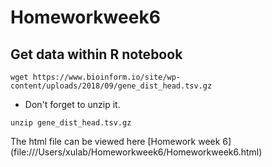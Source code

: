 # Homeworkweek6
## Get data within R notebook
```
wget https://www.bioinform.io/site/wp-content/uploads/2018/09/gene_dist_head.tsv.gz
```
- Don't forget to unzip it.
```
unzip gene_dist_head.tsv.gz
```
The html file can be viewed here [Homework week 6] (file:///Users/xulab/Homeworkweek6/Homeworkweek6.html)
